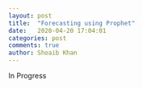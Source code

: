 ```yaml
---
layout: post
title:  "Forecasting using Prophet"
date:   2020-04-20 17:04:01
categories: post
comments: true
author: Shoaib Khan
---
```


In Progress
<!--more-->
